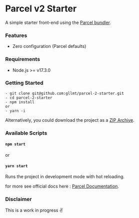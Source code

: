 # Parcel v2 Starter

A simple starter front-end using the [Parcel bundler](https://github.com/parcel-bundler/parcel/).


### Features

- Zero configuration (Parcel defaults)


### Requirements

- Node.js >= v17.3.0


### Getting Started

```
- git clone git@github.com:gllmt/parcel-2-starter.git
- cd parcel-2-starter
- npm install
or 
- yarn -i
```

Alternatively, you could download the project as a [ZIP Archive](https://github.com/gllmt/parcel-2-starter/archive/refs/heads/main.zip).


### Available Scripts

#### `npm start`

or 

#### `yarn start`

Runs the project in development mode with hot reloading.

for more see official docs here : [Parcel Documentation](https://parceljs.org/docs/).

### Disclaimer

This is a work in progress ✌️